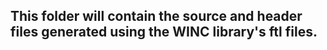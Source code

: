 ## This folder will contain the source and header files generated using the WINC library's ftl files. 